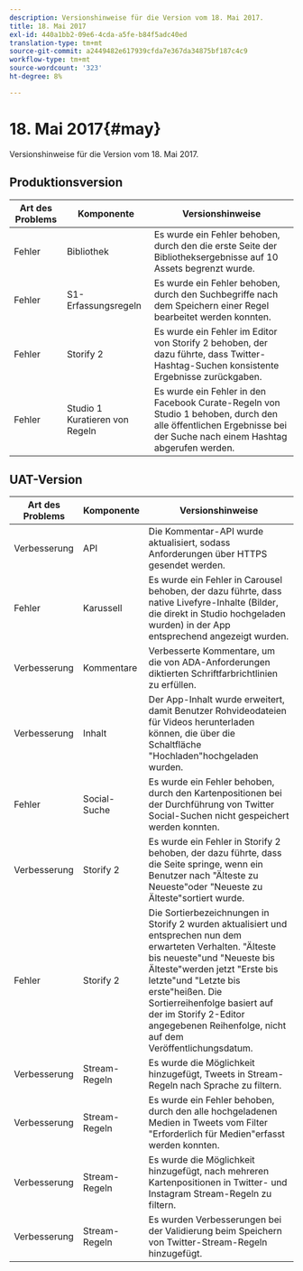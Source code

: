 ```yaml
---
description: Versionshinweise für die Version vom 18. Mai 2017.
title: 18. Mai 2017
exl-id: 440a1bb2-09e6-4cda-a5fe-b84f5adc40ed
translation-type: tm+mt
source-git-commit: a2449482e617939cfda7e367da34875bf187c4c9
workflow-type: tm+mt
source-wordcount: '323'
ht-degree: 8%

---
```


# 18. Mai 2017{#may}

Versionshinweise für die Version vom 18. Mai 2017.

## Produktionsversion

| **Art des Problems** | **Komponente** | **Versionshinweise** |
|---|---|---|
| Fehler | Bibliothek | Es wurde ein Fehler behoben, durch den die erste Seite der Bibliotheksergebnisse auf 10 Assets begrenzt wurde. |
| Fehler | S1-Erfassungsregeln | Es wurde ein Fehler behoben, durch den Suchbegriffe nach dem Speichern einer Regel bearbeitet werden konnten. |
| Fehler | Storify 2 | Es wurde ein Fehler im Editor von Storify 2 behoben, der dazu führte, dass Twitter-Hashtag-Suchen konsistente Ergebnisse zurückgaben. |
| Fehler | Studio 1 Kuratieren von Regeln | Es wurde ein Fehler in den Facebook Curate-Regeln von Studio 1 behoben, durch den alle öffentlichen Ergebnisse bei der Suche nach einem Hashtag abgerufen werden. |

## UAT-Version

| **Art des Problems** | **Komponente** | **Versionshinweise** |
|---|---|---|
| Verbesserung | API | Die Kommentar-API wurde aktualisiert, sodass Anforderungen über HTTPS gesendet werden. |
| Fehler | Karussell | Es wurde ein Fehler in Carousel behoben, der dazu führte, dass native Livefyre-Inhalte (Bilder, die direkt in Studio hochgeladen wurden) in der App entsprechend angezeigt wurden. |
| Verbesserung | Kommentare | Verbesserte Kommentare, um die von ADA-Anforderungen diktierten Schriftfarbrichtlinien zu erfüllen. |
| Verbesserung | Inhalt | Der App-Inhalt wurde erweitert, damit Benutzer Rohvideodateien für Videos herunterladen können, die über die Schaltfläche &quot;Hochladen&quot;hochgeladen wurden. |
| Fehler | Social-Suche | Es wurde ein Fehler behoben, durch den Kartenpositionen bei der Durchführung von Twitter Social-Suchen nicht gespeichert werden konnten. |
| Verbesserung | Storify 2 | Es wurde ein Fehler in Storify 2 behoben, der dazu führte, dass die Seite springe, wenn ein Benutzer nach &quot;Älteste zu Neueste&quot;oder &quot;Neueste zu Älteste&quot;sortiert wurde. |
| Fehler | Storify 2 | Die Sortierbezeichnungen in Storify 2 wurden aktualisiert und entsprechen nun dem erwarteten Verhalten. &quot;Älteste bis neueste&quot;und &quot;Neueste bis Älteste&quot;werden jetzt &quot;Erste bis letzte&quot;und &quot;Letzte bis erste&quot;heißen. Die Sortierreihenfolge basiert auf der im Storify 2-Editor angegebenen Reihenfolge, nicht auf dem Veröffentlichungsdatum. |
| Verbesserung | Stream-Regeln | Es wurde die Möglichkeit hinzugefügt, Tweets in Stream-Regeln nach Sprache zu filtern. |
| Verbesserung | Stream-Regeln | Es wurde ein Fehler behoben, durch den alle hochgeladenen Medien in Tweets vom Filter &quot;Erforderlich für Medien&quot;erfasst werden konnten. |
| Verbesserung | Stream-Regeln | Es wurde die Möglichkeit hinzugefügt, nach mehreren Kartenpositionen in Twitter- und Instagram Stream-Regeln zu filtern. |
| Verbesserung | Stream-Regeln | Es wurden Verbesserungen bei der Validierung beim Speichern von Twitter-Stream-Regeln hinzugefügt. |
